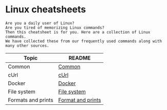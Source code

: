 # Linux cheatsheets

    Are you a daily user of Linux? 
    Are you tired of memorizing Linux commands? 
    Then this cheatsheet is for you. Here are a collection of Linux commands. 
    We have collected these from our frequently used commands along with many other sources.  


| Topic                  | README |
| ---------------------- | ---------------- |
| Common                 | [Common](common.md) |
| cUrl                   | [cUrl](cUrl.md) |
| Docker                 | [Docker](docker.md) |
| File system            | [File system](file-system.md) |
| Formats and prints      | [Format and prints](format-and-prints.md) |


